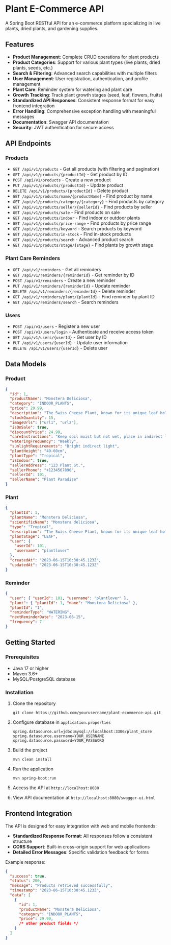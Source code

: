# Plant E-Commerce API

A Spring Boot RESTful API for an e-commerce platform specializing in live plants, dried plants, and gardening supplies.

## Features

- **Product Management**: Complete CRUD operations for plant products
- **Product Categories**: Support for various plant types (live plants, dried plants, seeds, etc.)
- **Search & Filtering**: Advanced search capabilities with multiple filters
- **User Management**: User registration, authentication, and profile management
- **Plant Care**: Reminder system for watering and plant care
- **Growth Tracking**: Track plant growth stages (seed, leaf, flowers, fruits)
- **Standardized API Responses**: Consistent response format for easy frontend integration
- **Error Handling**: Comprehensive exception handling with meaningful messages
- **Documentation**: Swagger API documentation
- **Security**: JWT authentication for secure access

## API Endpoints

### Products

- `GET /api/v1/products` - Get all products (with filtering and pagination)
- `GET /api/v1/products/{productId}` - Get product by ID
- `POST /api/v1/products` - Create a new product
- `PUT /api/v1/products/{productId}` - Update product
- `DELETE /api/v1/products/{productId}` - Delete product
- `GET /api/v1/products/name/{productName}` - Find product by name
- `GET /api/v1/products/category/{category}` - Find products by category
- `GET /api/v1/products/seller/{sellerId}` - Find products by seller
- `GET /api/v1/products/sale` - Find products on sale
- `GET /api/v1/products/indoor` - Find indoor or outdoor plants
- `GET /api/v1/products/price-range` - Find products by price range
- `GET /api/v1/products/keyword` - Search products by keyword
- `GET /api/v1/products/in-stock` - Find in-stock products
- `GET /api/v1/products/search` - Advanced product search
- `GET /api/v1/products/stage/{stage}` - Find plants by growth stage

### Plant Care Reminders

- `GET /api/v1/reminders` - Get all reminders
- `GET /api/v1/reminders/{reminderId}` - Get reminder by ID
- `POST /api/v1/reminders` - Create a new reminder
- `PUT /api/v1/reminders/{reminderId}` - Update reminder
- `DELETE /api/v1/reminders/{reminderId}` - Delete reminder
- `GET /api/v1/reminders/plant/{plantId}` - Find reminder by plant ID
- `GET /api/v1/reminders/search` - Search reminders

### Users

- `POST /api/v1/users` - Register a new user
- `POST /api/v1/users/login` - Authenticate and receive access token
- `GET /api/v1/users/{userId}` - Get user by ID
- `PUT /api/v1/users/{userId}` - Update user information
- `DELETE /api/v1/users/{userId}` - Delete user

## Data Models

### Product

```json
{
  "id": 1,
  "productName": "Monstera Deliciosa",
  "category": "INDOOR_PLANTS",
  "price": 29.99,
  "description": "The Swiss Cheese Plant, known for its unique leaf holes",
  "stockQuantity": 15,
  "imageUrls": ["url1", "url2"],
  "isOnSale": true,
  "discountPrice": 24.99,
  "careInstructions": "Keep soil moist but not wet, place in indirect light",
  "wateringFrequency": "Weekly",
  "sunlightRequirements": "Bright indirect light",
  "plantHeight": "40-60cm",
  "plantType": "Tropical",
  "isIndoor": true,
  "sellerAddress": "123 Plant St.",
  "sellerPhone": "+1234567890",
  "sellerId": 101,
  "sellerName": "Plant Paradise"
}
```

### Plant

```json
{
  "plantId": 1,
  "plantName": "Monstera Deliciosa",
  "scientificName": "Monstera deliciosa",
  "type": "Tropical",
  "description": "The Swiss Cheese Plant, known for its unique leaf holes",
  "plantStage": "LEAF",
  "user": {
    "userId": 101,
    "username": "plantlover"
  },
  "createdAt": "2023-06-15T10:30:45.123Z",
  "updatedAt": "2023-06-15T10:30:45.123Z"
}
```

### Reminder

```json
{
  "user": { "userId": 101, "username": "plantlover" },
  "plant": { "plantId": 1, "name": "Monstera Deliciosa" },
  "plantId": "1",
  "reminderType": "WATERING",
  "nextReminderDate": "2023-06-15",
  "frequency": 7
}
```

## Getting Started

### Prerequisites

- Java 17 or higher
- Maven 3.6+
- MySQL/PostgreSQL database

### Installation

1. Clone the repository
   ```
   git clone https://github.com/yourusername/plant-ecommerce-api.git
   ```

2. Configure database in `application.properties`
   ```
   spring.datasource.url=jdbc:mysql://localhost:3306/plant_store
   spring.datasource.username=YOUR_USERNAME
   spring.datasource.password=YOUR_PASSWORD
   ```

3. Build the project
   ```
   mvn clean install
   ```

4. Run the application
   ```
   mvn spring-boot:run
   ```

5. Access the API at `http://localhost:8080`
   
6. View API documentation at `http://localhost:8080/swagger-ui.html`

## Frontend Integration

The API is designed for easy integration with web and mobile frontends:

- **Standardized Response Format**: All responses follow a consistent structure
- **CORS Support**: Built-in cross-origin support for web applications
- **Detailed Error Messages**: Specific validation feedback for forms

Example response:

```json
{
  "success": true,
  "status": 200,
  "message": "Products retrieved successfully",
  "timestamp": "2023-06-15T10:30:45.123Z",
  "data": [
    {
      "id": 1,
      "productName": "Monstera Deliciosa",
      "category": "INDOOR_PLANTS",
      "price": 29.99,
      /* other product fields */
    }
  ]
}
``` 